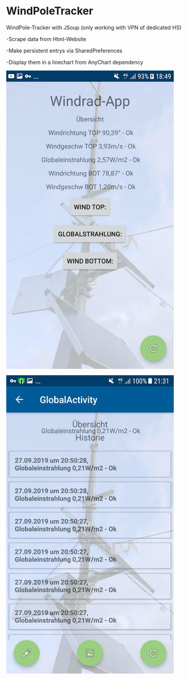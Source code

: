 # WindPoleTracker
WindPole-Tracker with JSoup (only working with VPN of dedicated HS)

-Scrape data from Html-Website

-Make persistent entrys via SharedPreferences

-Display them in a linechart from AnyChart dependency

![Screenshot](mm_pic.jpeg)

![Screenshot](entry_pic.jpeg)
